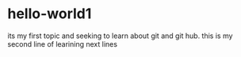 # hello-world1
its my first topic and seeking to learn about git and git hub.
this is my second line of learining 
next lines
